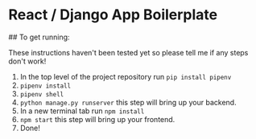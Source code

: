# React / Django App Boilerplate

## To get running: 

These instructions haven't been tested yet so please tell me if any steps don't work!

1. In the top level of the project repository run `pip install pipenv`
2. `pipenv install`
3. `pipenv shell`
4. `python manage.py runserver` this step will bring up your backend.
5. In a new terminal tab run `npm install`
6. `npm start` this step will bring up your frontend.
7. Done! 
